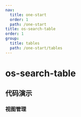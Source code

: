 ```yaml
---
nav:
  title: one-start
  order: 1
  path: /one-start
title: os-search-table
order: 1
group:
  title: tables
  path: /one-start/tables
---
```


# os-search-table

## 代码演示

### 视图管理

<code src="../demos/search-table/visual-manage.tsx" />

<API exports='["Settings", "Requests"]' src="../components/search-table/index.tsx"></API>
